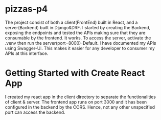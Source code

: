 # pizzas-p4
The project consist of both a client(FrontEnd) built in React, and a server(Backend) built in Django&DRF.
I started by creating the Backend, exposing the endpoints and tested the APIs making sure that they are consumable by the frontend. It works. To access the server, activate the .venv then run the server(port=8000)-Default.
I have documented my APIs using Swagger-UI. This makes it easier for any developer to consumer my APIs at this interface.
# Getting Started with Create React App
I created my react app in the client directory to separate the functionalities of client & server.
The frontend app runs on port 3000 and it has been configured in the backend by the CORS. Hence, not any other unspecified port can access the backend.
